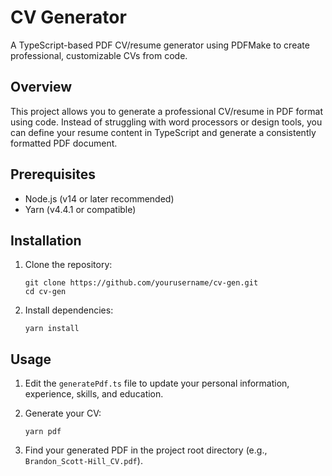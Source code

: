 # CV Generator

A TypeScript-based PDF CV/resume generator using PDFMake to create professional, customizable CVs from code.

## Overview

This project allows you to generate a professional CV/resume in PDF format using code. 
Instead of struggling with word processors or design tools, you can define your resume content in TypeScript and 
generate a consistently formatted PDF document.

## Prerequisites

- Node.js (v14 or later recommended)
- Yarn (v4.4.1 or compatible)

## Installation

1. Clone the repository:
   ```
   git clone https://github.com/yourusername/cv-gen.git
   cd cv-gen
   ```

2. Install dependencies:
   ```
   yarn install
   ```

## Usage

1. Edit the `generatePdf.ts` file to update your personal information, experience, skills, and education.

2. Generate your CV:
   ```
   yarn pdf
   ```

3. Find your generated PDF in the project root directory (e.g., `Brandon_Scott-Hill_CV.pdf`).